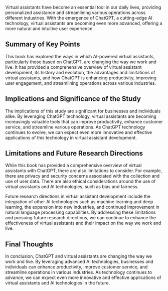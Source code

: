 
Virtual assistants have become an essential tool in our daily lives, providing personalized assistance and streamlining various operations across different industries. With the emergence of ChatGPT, a cutting-edge AI technology, virtual assistants are becoming even more advanced, offering a more natural and intuitive user experience.

Summary of Key Points
---------------------

This book has explored the ways in which AI-powered virtual assistants, particularly those based on ChatGPT, are changing the way we work and live. It has provided a comprehensive overview of virtual assistant development, its history and evolution, the advantages and limitations of virtual assistants, and how ChatGPT is enhancing productivity, improving user engagement, and streamlining operations across various industries.

Implications and Significance of the Study
------------------------------------------

The implications of this study are significant for businesses and individuals alike. By leveraging ChatGPT technology, virtual assistants are becoming increasingly valuable tools that can improve productivity, enhance customer service, and streamline various operations. As ChatGPT technology continues to evolve, we can expect even more innovative and effective applications of this technology in virtual assistant development.

Limitations and Future Research Directions
------------------------------------------

While this book has provided a comprehensive overview of virtual assistants with ChatGPT, there are also limitations to consider. For example, there are privacy and security concerns associated with the collection and use of user data. There are also ethical considerations around the use of virtual assistants and AI technologies, such as bias and fairness.

Future research directions in virtual assistant development include the integration of other AI technologies such as machine learning and deep learning, the expansion into new industries, and continued improvement in natural language processing capabilities. By addressing these limitations and pursuing future research directions, we can continue to enhance the effectiveness of virtual assistants and their impact on the way we work and live.

Final Thoughts
--------------

In conclusion, ChatGPT and virtual assistants are changing the way we work and live. By leveraging advanced AI technologies, businesses and individuals can enhance productivity, improve customer service, and streamline operations in various industries. As technology continues to advance, we can expect even more innovative and effective applications of virtual assistants and AI technologies in the future.